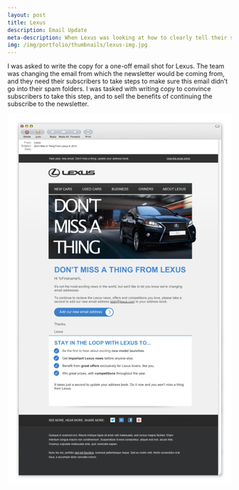 ```yaml
---
layout: post
title: Lexus
description: Email Update
meta-description: When Lexus was looking at how to clearly tell their subscribers about an upcoming change, I was the obvious choice.
img: /img/portfolio/thumbnails/lexus-img.jpg
---
```


I was asked to write the copy for a one-off email shot for Lexus. The team was changing the email from which the newsletter would be coming from, and they need their subscribers to take steps to make sure this email didn’t go into their spam folders. I was tasked with writing copy to convince subscribers to take this step, and to sell the benefits of continuing the subscribe to the newsletter.

<img src="/img/portfolio/ip-warming_a_v1.png">
 